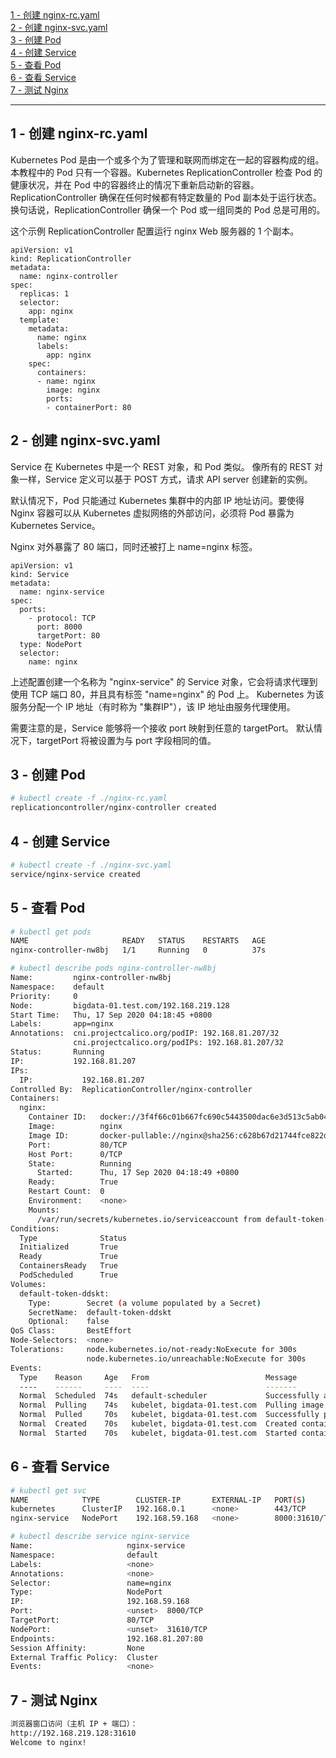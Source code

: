 <nav>
<a href="#1---创建-nginx-rcyaml">1 - 创建 nginx-rc.yaml</a><br/>
<a href="#2---创建-nginx-svcyaml">2 - 创建 nginx-svc.yaml</a><br/>
<a href="#3---创建-pod">3 - 创建 Pod</a><br/>
<a href="#4---创建-service">4 - 创建 Service</a><br/>
<a href="#5---查看-pod">5 - 查看 Pod</a><br/>
<a href="#6---查看-service">6 - 查看 Service</a><br/>
<a href="#7---测试-nginx">7 - 测试 Nginx</a><br/>
</nav>

---

## 1 - 创建 nginx-rc.yaml
Kubernetes Pod 是由一个或多个为了管理和联网而绑定在一起的容器构成的组。本教程中的 Pod 只有一个容器。Kubernetes ReplicationController 检查 Pod 的健康状况，并在 Pod 中的容器终止的情况下重新启动新的容器。ReplicationController 确保在任何时候都有特定数量的 Pod 副本处于运行状态。 换句话说，ReplicationController 确保一个 Pod 或一组同类的 Pod 总是可用的。

这个示例 ReplicationController 配置运行 nginx Web 服务器的 1 个副本。
```
apiVersion: v1
kind: ReplicationController
metadata:
  name: nginx-controller
spec:
  replicas: 1
  selector:
    app: nginx
  template:
    metadata:
      name: nginx
      labels:
        app: nginx
    spec:
      containers:
      - name: nginx
        image: nginx
        ports:
        - containerPort: 80
```

## 2 - 创建 nginx-svc.yaml
Service 在 Kubernetes 中是一个 REST 对象，和 Pod 类似。 像所有的 REST 对象一样，Service 定义可以基于 POST 方式，请求 API server 创建新的实例。

默认情况下，Pod 只能通过 Kubernetes 集群中的内部 IP 地址访问。要使得 Nginx 容器可以从 Kubernetes 虚拟网络的外部访问，必须将 Pod 暴露为 Kubernetes Service。

Nginx 对外暴露了 80 端口，同时还被打上 name=nginx 标签。
```
apiVersion: v1
kind: Service
metadata:
  name: nginx-service
spec:
  ports:
    - protocol: TCP
      port: 8000
      targetPort: 80
  type: NodePort
  selector:
    name: nginx
```
上述配置创建一个名称为 "nginx-service" 的 Service 对象，它会将请求代理到使用 TCP 端口 80，并且具有标签 "name=nginx" 的 Pod 上。 Kubernetes 为该服务分配一个 IP 地址（有时称为 "集群IP"），该 IP 地址由服务代理使用。

需要注意的是，Service 能够将一个接收 port 映射到任意的 targetPort。 默认情况下，targetPort 将被设置为与 port 字段相同的值。

## 3 - 创建 Pod
```bash
# kubectl create -f ./nginx-rc.yaml
replicationcontroller/nginx-controller created
```

## 4 - 创建 Service
```bash
# kubectl create -f ./nginx-svc.yaml 
service/nginx-service created
```

## 5 - 查看 Pod
```bash
# kubectl get pods
NAME                     READY   STATUS    RESTARTS   AGE
nginx-controller-nw8bj   1/1     Running   0          37s
```
```bash
# kubectl describe pods nginx-controller-nw8bj
Name:         nginx-controller-nw8bj
Namespace:    default
Priority:     0
Node:         bigdata-01.test.com/192.168.219.128
Start Time:   Thu, 17 Sep 2020 04:18:45 +0800
Labels:       app=nginx
Annotations:  cni.projectcalico.org/podIP: 192.168.81.207/32
              cni.projectcalico.org/podIPs: 192.168.81.207/32
Status:       Running
IP:           192.168.81.207
IPs:
  IP:           192.168.81.207
Controlled By:  ReplicationController/nginx-controller
Containers:
  nginx:
    Container ID:   docker://3f4f66c01b667fc690c5443500dac6e3d513c5ab0416f8715802a26cd0457e56
    Image:          nginx
    Image ID:       docker-pullable://nginx@sha256:c628b67d21744fce822d22fdcc0389f6bd763daac23a6b77147d0712ea7102d0
    Port:           80/TCP
    Host Port:      0/TCP
    State:          Running
      Started:      Thu, 17 Sep 2020 04:18:49 +0800
    Ready:          True
    Restart Count:  0
    Environment:    <none>
    Mounts:
      /var/run/secrets/kubernetes.io/serviceaccount from default-token-ddskt (ro)
Conditions:
  Type              Status
  Initialized       True 
  Ready             True 
  ContainersReady   True 
  PodScheduled      True 
Volumes:
  default-token-ddskt:
    Type:        Secret (a volume populated by a Secret)
    SecretName:  default-token-ddskt
    Optional:    false
QoS Class:       BestEffort
Node-Selectors:  <none>
Tolerations:     node.kubernetes.io/not-ready:NoExecute for 300s
                 node.kubernetes.io/unreachable:NoExecute for 300s
Events:
  Type    Reason     Age   From                          Message
  ----    ------     ----  ----                          -------
  Normal  Scheduled  74s   default-scheduler             Successfully assigned default/nginx-controller-nw8bj to bigdata-01.test.com
  Normal  Pulling    74s   kubelet, bigdata-01.test.com  Pulling image "nginx"
  Normal  Pulled     70s   kubelet, bigdata-01.test.com  Successfully pulled image "nginx"
  Normal  Created    70s   kubelet, bigdata-01.test.com  Created container nginx
  Normal  Started    70s   kubelet, bigdata-01.test.com  Started container nginx
```

## 6 - 查看 Service
```bash
# kubectl get svc
NAME            TYPE        CLUSTER-IP       EXTERNAL-IP   PORT(S)          AGE
kubernetes      ClusterIP   192.168.0.1      <none>        443/TCP          39m
nginx-service   NodePort    192.168.59.168   <none>        8000:31610/TCP   10s
```
```bash
# kubectl describe service nginx-service
Name:                     nginx-service
Namespace:                default
Labels:                   <none>
Annotations:              <none>
Selector:                 name=nginx
Type:                     NodePort
IP:                       192.168.59.168
Port:                     <unset>  8000/TCP
TargetPort:               80/TCP
NodePort:                 <unset>  31610/TCP
Endpoints:                192.168.81.207:80
Session Affinity:         None
External Traffic Policy:  Cluster
Events:                   <none>
```

## 7 - 测试 Nginx
```bash
浏览器窗口访问（主机 IP + 端口）：
http://192.168.219.128:31610
Welcome to nginx!
```

